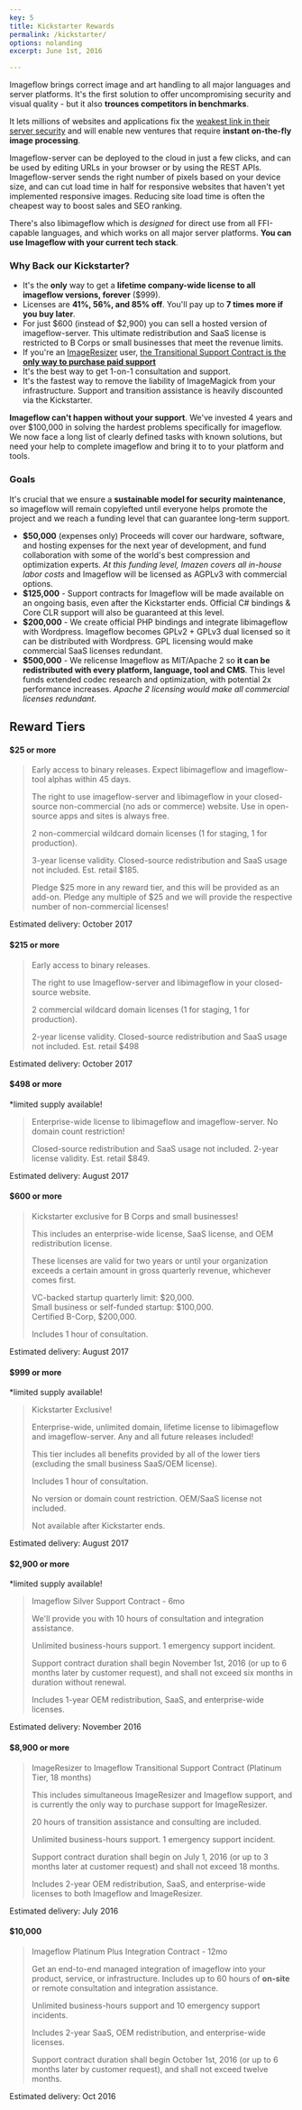 ```yaml
---
key: 5
title: Kickstarter Rewards
permalink: /kickstarter/
options: nolanding
excerpt: June 1st, 2016

---
```


Imageflow brings correct image and art handling to all major languages and server platforms. It's the first solution to offer uncompromising security and visual quality - but it also **trounces competitors in benchmarks**.

It lets millions of websites and applications fix the [weakest link in their server security](https://imagetragick.com/) and will enable new ventures that require **instant on-the-fly image processing**.

Imageflow-server can be deployed to the cloud in just a few clicks, and can be used by editing URLs in your browser or by using the REST APIs. Imageflow-server sends the right number of pixels based on your device size, and can cut load time in half for responsive websites that haven't yet implemented responsive images. Reducing site load time is often the cheapest way to boost sales and SEO ranking.

There's also libimageflow which is *designed* for direct use from all FFI-capable languages, and which works on all major server platforms. **You can use Imageflow with your current tech stack**.

### Why Back our Kickstarter?

* It's the **only** way to get a **lifetime company-wide license to all imageflow versions, forever** ($999).
* Licenses are **41%, 56%, and 85% off**. You'll pay up to **7 times more if you buy later**.
* For just $600 (instead of $2,900) you can sell a hosted version of imageflow-server. This ultimate redistribution and SaaS license is restricted to B Corps or small businesses that meet the revenue limits.
* If you're an [ImageResizer](https://imageresizing.net) user, [the Transitional Support Contract is the **only way to purchase paid support**](/resizer_support)
* It's the best way to get 1-on-1 consultation and support. 
* It's the fastest way to remove the liability of ImageMagick from your infrastructure. Support and transition assistance is heavily discounted via the Kickstarter.

**Imageflow can't happen without your support**. We've invested 4 years and over $100,000 in solving the hardest problems specifically for imageflow. We now face a long list of clearly defined tasks with known solutions, but need your help to complete imageflow and bring it to to your platform and tools.

### Goals

It's crucial that we ensure a **sustainable model for security maintenance**, so imageflow will remain copylefted until everyone helps promote the project and we reach a funding level that can guarantee long-term support.

* **$50,000** (expenses only) Proceeds will cover our hardware, software, and hosting expenses for the next year of development, and fund collaboration with some of the world's best compression and optimization experts. *At this funding level, Imazen covers all in-house labor costs* and Imageflow will be licensed as AGPLv3 with commercial options.
* **$125,000** - Support contracts for Imageflow will be made available on an ongoing basis, even after the Kickstarter ends. Official C# bindings & Core CLR support will also be guaranteed at this level.
* **$200,000** - We create official PHP bindings and integrate libimageflow with Wordpress. Imageflow becomes GPLv2 + GPLv3 dual licensed so it can be distributed with Wordpress. GPL licensing would make commercial SaaS licenses redundant.
* **$500,000** - We relicense Imageflow as MIT/Apache 2 so **it can be redistributed with every platform, language, tool and CMS**. This level funds extended codec research and optimization, with potential 2x performance increases. *Apache 2 licensing would make all commercial licenses redundant*. 


## Reward Tiers


#### $25 or more

> Early access to binary releases. Expect libimageflow and imageflow-tool alphas within 45 days. 
> 
> The right to use imageflow-server and libimageflow in your closed-source non-commercial (no ads or commerce) website. Use in open-source apps and sites is always free.
>
> 2 non-commercial wildcard domain licenses (1 for staging, 1 for production).
> 
> 3-year license validity. Closed-source redistribution and SaaS usage not included. Est. retail $185.
>
> Pledge $25 more in any reward tier, and this will be provided as an add-on.  Pledge any multiple of $25 and we will provide the respective number of non-commercial licenses!

Estimated delivery:
October 2017

#### $215 or more

> Early access to binary releases. 
>
> The right to use Imageflow-server and libimageflow in your closed-source website.
>
> 2 commercial wildcard domain licenses (1 for staging, 1 for production).
>
> 2-year license validity.  Closed-source redistribution and SaaS usage not included.  Est. retail $498
 
Estimated delivery:
October 2017

#### $498 or more
*limited supply available!

> Enterprise-wide license to libimageflow and imageflow-server. No domain count restriction!
>
> Closed-source redistribution and SaaS usage not included. 2-year license validity. Est. retail $849.

Estimated delivery:
August 2017

#### $600 or more

> Kickstarter exclusive for B Corps and small businesses!
>
> This includes an enterprise-wide license, SaaS license, and OEM redistribution license.
>
> These licenses are valid for two years or until your organization exceeds a certain amount in gross quarterly revenue, whichever comes first.
>
> VC-backed startup quarterly limit: $20,000.   
> Small business or self-funded startup: $100,000.   
> Certified B-Corp, $200,000.
>
> Includes 1 hour of consultation.

Estimated delivery:
August 2017

#### $999 or more
*limited supply available!

> Kickstarter Exclusive!
>
> Enterprise-wide, unlimited domain, lifetime license to libimageflow and imageflow-server. 
> Any and all future releases included!
>
> This tier includes all benefits provided by all of the lower tiers (excluding the small business SaaS/OEM license).
> 
> Includes 1 hour of consultation.
>
> No version or domain count restriction. OEM/SaaS license not included. 
> 
> Not available after Kickstarter ends.

Estimated delivery:
August 2017

#### $2,900 or more
*limited supply available!

> Imageflow Silver Support Contract - 6mo
>
> We'll provide you with 10 hours of consultation and integration assistance. 
> 
> Unlimited business-hours support. 1 emergency support incident.
>
> Support contract duration shall begin November 1st, 2016 (or up to 6 months later by customer request), and shall not exceed six months in duration without renewal. 
> 
> Includes 1-year OEM redistribution, SaaS, and enterprise-wide licenses.

Estimated delivery:
November 2016

#### $8,900 or more

> ImageResizer to Imageflow Transitional Support Contract (Platinum Tier, 18 months)
>
> This includes simultaneous ImageResizer and Imageflow support, and is currently the only way to purchase support for ImageResizer.
>
> 20 hours of transition assistance and consulting are included.
>
> Unlimited business-hours support. 1 emergency support incident.
> 
> Support contract duration shall begin on July 1, 2016 (or up to 3 months later at customer request) and shall not exceed 18 months. 
> 
> Includes 2-year OEM redistribution, SaaS, and enterprise-wide licenses to both Imageflow and ImageResizer.

Estimated delivery:
July 2016

#### $10,000

> Imageflow Platinum Plus Integration Contract - 12mo
>
> Get an end-to-end managed integration of imageflow into your product, service, or infrastructure. Includes up to 60 hours of **on-site** or remote consultation and integration assistance. 
>
> Unlimited business-hours support and 10 emergency support incidents.
>
> Includes 2-year SaaS, OEM redistribution, and enterprise-wide licenses.
>
> Support contract duration shall begin October 1st, 2016 (or up to 6 months later by customer request), and shall not exceed twelve months.

Estimated delivery:
Oct 2016































